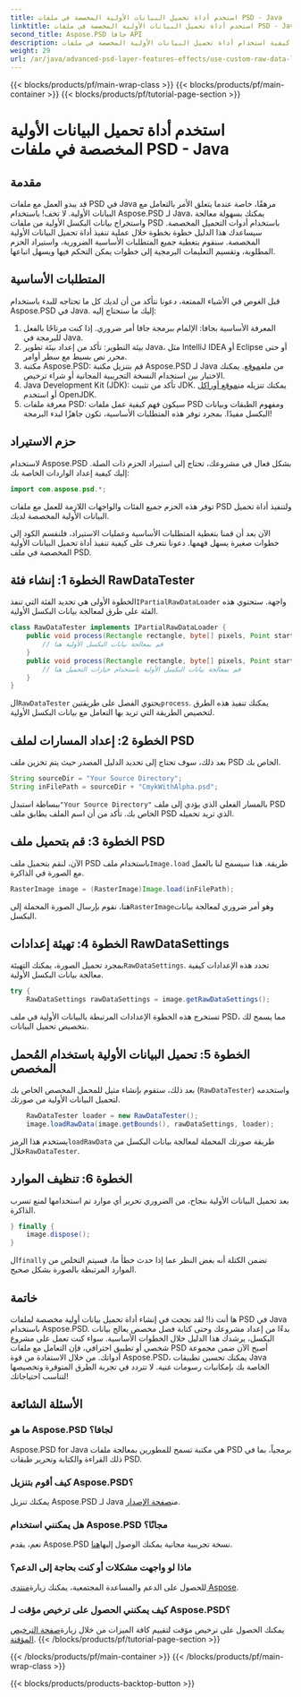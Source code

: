 ```yaml
---
title: استخدم أداة تحميل البيانات الأولية المخصصة في ملفات PSD - Java
linktitle: استخدم أداة تحميل البيانات الأولية المخصصة في ملفات PSD - Java
second_title: Aspose.PSD جافا API
description: تعرف على كيفية استخدام أداة تحميل البيانات الأولية المخصصة في ملفات PSD باستخدام Java! يغطي هذا الدليل خطوة بخطوة كل شيء بدءًا من الإعداد وحتى تنظيف الموارد.
weight: 29
url: /ar/java/advanced-psd-layer-features-effects/use-custom-raw-data-loader-psd-files/
---
```


{{< blocks/products/pf/main-wrap-class >}}
{{< blocks/products/pf/main-container >}}
{{< blocks/products/pf/tutorial-page-section >}}

# استخدم أداة تحميل البيانات الأولية المخصصة في ملفات PSD - Java

## مقدمة
قد يبدو العمل مع ملفات PSD في Java مرهقًا، خاصة عندما يتعلق الأمر بالتعامل مع البيانات الأولية. لا تخف! باستخدام Aspose.PSD لـ Java، يمكنك بسهولة معالجة واستخراج بيانات البكسل الأولية من ملفات PSD باستخدام أدوات التحميل المخصصة. سيساعدك هذا الدليل خطوة بخطوة خلال عملية تنفيذ أداة تحميل البيانات الأولية المخصصة. سنقوم بتغطية جميع المتطلبات الأساسية الضرورية، واستيراد الحزم المطلوبة، وتقسيم التعليمات البرمجية إلى خطوات يمكن التحكم فيها ويسهل اتباعها.
## المتطلبات الأساسية
قبل الغوص في الأشياء الممتعة، دعونا نتأكد من أن لديك كل ما تحتاجه للبدء باستخدام Aspose.PSD في Java. إليك ما ستحتاج إليه:
1. المعرفة الأساسية بجافا: الإلمام ببرمجة جافا أمر ضروري. إذا كنت مرتاحًا بالفعل للبرمجة في Java.
2. بيئة التطوير: تأكد من إعداد بيئة تطوير Java، مثل IntelliJ IDEA أو Eclipse أو حتى محرر نص بسيط مع سطر أوامر.
3.  مكتبة Aspose.PSD: قم بتنزيل مكتبة Aspose.PSD لـ Java من ملف[موقع](https://releases.aspose.com/psd/java/). يمكنك الاختيار بين استخدام النسخة التجريبية المجانية أو شراء ترخيص.
4. Java Development Kit (JDK): تأكد من تثبيت JDK. يمكنك تنزيله من[موقع أوراكل](https://www.oracle.com/java/technologies/javase-jdk11-downloads.html) أو استخدم OpenJDK.
5. معرفة ملفات PSD: سيكون فهم كيفية عمل ملفات PSD ومفهوم الطبقات وبيانات البكسل مفيدًا.
بمجرد توفر هذه المتطلبات الأساسية، تكون جاهزًا لبدء البرمجة!

## حزم الاستيراد
لاستخدام Aspose.PSD بشكل فعال في مشروعك، تحتاج إلى استيراد الحزم ذات الصلة. إليك كيفية إعداد الواردات الخاصة بك:
```java
import com.aspose.psd.*;
```
توفر هذه الحزم جميع الفئات والواجهات اللازمة للعمل مع ملفات PSD ولتنفيذ أداة تحميل البيانات الأولية المخصصة لديك.

الآن بعد أن قمنا بتغطية المتطلبات الأساسية وعمليات الاستيراد، فلنقسم الكود إلى خطوات صغيرة يسهل فهمها. دعونا نتعرف على كيفية تنفيذ أداة تحميل البيانات الأولية المخصصة في ملف PSD.
## الخطوة 1: إنشاء فئة RawDataTester
 الخطوة الأولى هي تحديد الفئة التي تنفذ`IPartialRawDataLoader` واجهة. ستحتوي هذه الفئة على طرق لمعالجة بيانات البكسل الأولية.
```java
class RawDataTester implements IPartialRawDataLoader {
    public void process(Rectangle rectangle, byte[] pixels, Point start, Point end) {
        // قم بمعالجة بيانات البكسل الأولية هنا
    }
    public void process(Rectangle rectangle, byte[] pixels, Point start, Point end, LoadOptions loadOptions) {
        // قم بمعالجة بيانات البكسل الأولية باستخدام خيارات التحميل هنا
    }
}
```
 ال`RawDataTester` يحتوي الفصل على طريقتين`process`. يمكنك تنفيذ هذه الطرق لتخصيص الطريقة التي تريد بها التعامل مع بيانات البكسل الأولية. 
## الخطوة 2: إعداد المسارات لملف PSD
بعد ذلك، سوف تحتاج إلى تحديد الدليل المصدر حيث يتم تخزين ملف PSD الخاص بك.
```java
String sourceDir = "Your Source Directory";
String inFilePath = sourceDir + "CmykWithAlpha.psd";
```
 ببساطة استبدل`"Your Source Directory"` بالمسار الفعلي الذي يؤدي إلى ملف PSD الخاص بك. تأكد من أن اسم الملف يطابق ملف PSD الذي تريد تحميله.
## الخطوة 3: قم بتحميل ملف PSD
 الآن، لنقم بتحميل ملف PSD باستخدام ملف`Image.load` طريقة. هذا سيسمح لنا بالعمل مع الصورة في الذاكرة.
```java
RasterImage image = (RasterImage)Image.load(inFilePath);
```
هنا، نقوم بإرسال الصورة المحملة إلى`RasterImage`وهو أمر ضروري لمعالجة بيانات البكسل.
## الخطوة 4: تهيئة إعدادات RawDataSettings
 بمجرد تحميل الصورة، يمكنك التهيئة`RawDataSettings`. تحدد هذه الإعدادات كيفية معالجة بيانات البكسل الأولية.
```java
try {
    RawDataSettings rawDataSettings = image.getRawDataSettings();
```
تستخرج هذه الخطوة الإعدادات المرتبطة بالبيانات الأولية في ملف PSD، مما يسمح لك بتخصيص تحميل البيانات.
## الخطوة 5: تحميل البيانات الأولية باستخدام المُحمل المخصص
بعد ذلك، ستقوم بإنشاء مثيل للمحمل المخصص الخاص بك (`RawDataTester`) واستخدمه لتحميل البيانات الأولية من صورتك.
```java
    RawDataTester loader = new RawDataTester();
    image.loadRawData(image.getBounds(), rawDataSettings, loader);
```
 يستخدم هذا الرمز`loadRawData` طريقة صورتك المحملة لمعالجة بيانات البكسل من خلال`RawDataTester`.
## الخطوة 6: تنظيف الموارد
بعد تحميل البيانات الأولية بنجاح، من الضروري تحرير أي موارد تم استخدامها لمنع تسرب الذاكرة.
```java
} finally {
    image.dispose();
}
```
 ال`finally` تضمن الكتلة أنه بغض النظر عما إذا حدث خطأ ما، فسيتم التخلص من الموارد المرتبطة بالصورة بشكل صحيح.

## خاتمة
ها أنت ذا! لقد نجحت في إنشاء أداة تحميل بيانات أولية مخصصة لملفات PSD في Java باستخدام Aspose.PSD. بدءًا من إعداد مشروعك وحتى كتابة فصل مخصص يعالج بيانات البكسل، يرشدك هذا الدليل خلال الخطوات الأساسية. سواء كنت تعمل على مشروع شخصي أو تطبيق احترافي، فإن التعامل مع ملفات PSD أصبح الآن ضمن مجموعة أدواتك.
من خلال الاستفادة من قوة Aspose.PSD، يمكنك تحسين تطبيقات Java الخاصة بك بإمكانيات رسومات غنية. لا تتردد في تجربة الطرق المتوفرة وتخصيصها لتناسب احتياجاتك!

## الأسئلة الشائعة
### ما هو Aspose.PSD لجافا؟  
Aspose.PSD for Java هي مكتبة تسمح للمطورين بمعالجة ملفات PSD برمجياً، بما في ذلك القراءة والكتابة وتحرير طبقات PSD.
### كيف أقوم بتنزيل Aspose.PSD؟  
 يمكنك تنزيل Aspose.PSD لـ Java من[صفحة الإصدار](https://releases.aspose.com/psd/java/).
### هل يمكنني استخدام Aspose.PSD مجانًا؟  
 نعم، يقدم Aspose.PSD نسخة تجريبية مجانية يمكنك الوصول إليها[هنا](https://releases.aspose.com/).
### ماذا لو واجهت مشكلات أو كنت بحاجة إلى الدعم؟  
 للحصول على الدعم والمساعدة المجتمعية، يمكنك زيارة[منتدى Aspose](https://forum.aspose.com/c/psd/34).
### كيف يمكنني الحصول على ترخيص مؤقت لـ Aspose.PSD؟  
يمكنك الحصول على ترخيص مؤقت لتقييم كافة الميزات من خلال زيارة[صفحة الترخيص المؤقتة](https://purchase.aspose.com/temporary-license/).
{{< /blocks/products/pf/tutorial-page-section >}}

{{< /blocks/products/pf/main-container >}}
{{< /blocks/products/pf/main-wrap-class >}}

{{< blocks/products/products-backtop-button >}}
